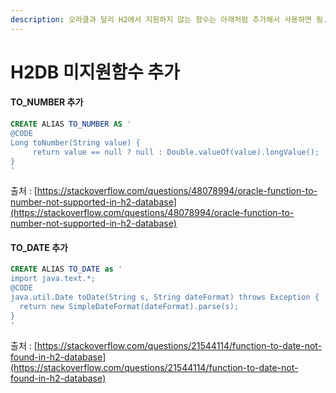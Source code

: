 ```yaml
---
description: 오라클과 달리 H2에서 지원하지 않는 함수는 아래처럼 추가해서 사용하면 됨.
---
```


# H2DB 미지원함수 추가

#### TO\_NUMBER 추가&#x20;

```sql
CREATE ALIAS TO_NUMBER AS '
@CODE
Long toNumber(String value) {
     return value == null ? null : Double.valueOf(value).longValue();
}
'
```

출처 : [https://stackoverflow.com/questions/48078994/oracle-function-to-number-not-supported-in-h2-database](https://stackoverflow.com/questions/48078994/oracle-function-to-number-not-supported-in-h2-database)



#### &#x20;TO\_DATE 추가&#x20;

```sql
CREATE ALIAS TO_DATE as '
import java.text.*;
@CODE
java.util.Date toDate(String s, String dateFormat) throws Exception { 
  return new SimpleDateFormat(dateFormat).parse(s); 
} 
' 
```

출처 : [https://stackoverflow.com/questions/21544114/function-to-date-not-found-in-h2-database](https://stackoverflow.com/questions/21544114/function-to-date-not-found-in-h2-database)
